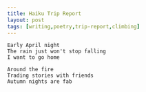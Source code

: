 ```yaml
---
title: Haiku Trip Report
layout: post
tags: [writing,poetry,trip-report,climbing]
---
```


    Early April night
    The rain just won't stop falling
    I want to go home

    Around the fire
    Trading stories with friends
    Autumn nights are fab
